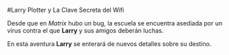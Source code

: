 #Larry Plotter y La Clave Secreta del Wifi

Desde que en *Matrix* hubo un bug, la escuela se encuentra asediada por un virus contra el que 
**Larry** y sus amigos deberán luchas.

En esta aventura **Larry** se enterará de nuevos detalles sobre su 
destino.
